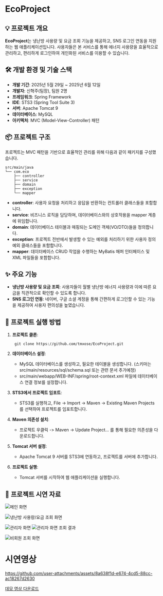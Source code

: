 # **EcoProject**

## **💡 프로젝트 개요**

**EcoProject**는 냉난방 사용량 및 요금 조회 기능을 제공하고, SNS 로그인 연동을 지원하는 웹 애플리케이션입니다. 
사용자들은 본 서비스를 통해 에너지 사용량을 효율적으로 관리하고, 편리하게 로그인하여 개인화된 서비스를 이용할 수 있습니다.

## **🛠️ 개발 환경 및 기술 스택**

* **개발 기간**: 2025년 5월 29일 \~ 2025년 6월 12일  
* **개발자**: 신혁주(팀장), 팀원 2명  
* **프레임워크**: Spring Framework  
* **IDE**: STS3 (Spring Tool Suite 3\)  
* **서버**: Apache Tomcat 9  
* **데이터베이스**: MySQL  
* **아키텍처**: MVC (Model-View-Controller) 패턴

## **📦 프로젝트 구조**

프로젝트는 MVC 패턴을 기반으로 효율적인 관리를 위해 다음과 같이 패키지를 구성했습니다.

```
src/main/java  
└── com.eco  
    ├── controller  
    ├── service  
    ├── domain  
    ├── exception  
    └── mapper
```

* **controller**: 사용자 요청을 처리하고 응답을 반환하는 컨트롤러 클래스들을 포함합니다.  
* **service**: 비즈니스 로직을 담당하며, 데이터베이스와의 상호작용을 mapper 계층에 위임합니다.  
* **domain**: 데이터베이스 테이블과 매핑되는 도메인 객체(VO/DTO)들을 정의합니다.  
* **exception**: 프로젝트 전반에서 발생할 수 있는 예외를 처리하기 위한 사용자 정의 예외 클래스들을 포함합니다.  
* **mapper**: 데이터베이스 CRUD 작업을 수행하는 MyBatis 매퍼 인터페이스 및 XML 파일들을 포함합니다.

## **✨ 주요 기능**

* **냉난방 사용량 및 요금 조회**: 사용자들이 월별 냉난방 에너지 사용량과 이에 따른 요금을 직관적으로 확인할 수 있도록 합니다.  
* **SNS 로그인 연동**: 네이버, 구글 소셜 계정을 통해 간편하게 로그인할 수 있는 기능을 제공하여 사용자 편의성을 높였습니다.

## **🚀 프로젝트 실행 방법**

1. **프로젝트 클론**:  
   ```
    git clone https://github.com/tmxose/EcoProject.git 
    ```

2. **데이터베이스 설정**:  
   * MySQL 데이터베이스를 생성하고, 필요한 테이블을 생성합니다. (스키마는 src/main/resources/sql/schema.sql 또는 관련 문서 추가예정)  
   * src/main/webapp/WEB-INF/spring/root-context.xml 파일에 데이터베이스 연결 정보를 설정합니다.  
3. **STS3에서 프로젝트 임포트**:  
   * STS3를 실행하고, File \-\> Import \-\> Maven \-\> Existing Maven Projects를 선택하여 프로젝트를 임포트합니다.  
4. **Maven 의존성 설치**:  
   * 프로젝트 우클릭 \-\> Maven \-\> Update Project... 를 통해 필요한 의존성을 다운로드합니다.  
5. **Tomcat 서버 설정**:  
   * Apache Tomcat 9 서버를 STS3에 연동하고, 프로젝트를 서버에 추가합니다.  
6. **프로젝트 실행**:  
   * Tomcat 서버를 시작하여 웹 애플리케이션을 실행합니다.
  

## **🚀 프로젝트 시연 자료**

![메인 화면](https://raw.githubusercontent.com/tmxose/EcoProject/master/Eco/src/main/resources/showFile/mainpage.png)

![냉난방 사용량/요금 조회 화면](https://raw.githubusercontent.com/tmxose/EcoProject/master/Eco/src/main/resources/showFile/nomalSelect.png)

![관리자 화면](https://raw.githubusercontent.com/tmxose/EcoProject/master/Eco/src/main/resources/showFile/admin.png)
![관리자 화면 조회 결과](https://raw.githubusercontent.com/tmxose/EcoProject/master/Eco/src/main/resources/showFile/adminSelect.png)

![비회원 조회 화면](https://raw.githubusercontent.com/tmxose/EcoProject/master/Eco/src/main/resources/showFile/nologin.png)

# 시연영상
https://github.com/user-attachments/assets/8a638f1d-e674-4cd5-88cc-ac18267d2630

[데모 영상 다운로드](https://raw.githubusercontent.com/tmxose/EcoProject/master/Eco/src/main/resources/showFile/showDemo.mp4)
